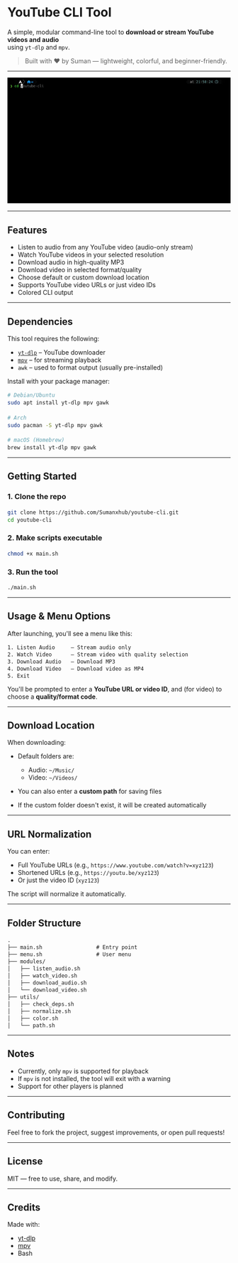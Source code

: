 # YouTube CLI Tool

A simple, modular command-line tool to **download or stream YouTube videos and audio**  
using `yt-dlp` and `mpv`.

> Built with ❤️ by Suman — lightweight, colorful, and beginner-friendly.

---

![Audio downloading](./assets/youtube-cli-audio-download.gif)

---

## Features

- Listen to audio from any YouTube video (audio-only stream)
- Watch YouTube videos in your selected resolution
- Download audio in high-quality MP3
- Download video in selected format/quality
- Choose default or custom download location
- Supports YouTube video URLs or just video IDs
- Colored CLI output

---

## Dependencies

This tool requires the following:

- [`yt-dlp`](https://github.com/yt-dlp/yt-dlp) – YouTube downloader
- [`mpv`](https://mpv.io) – for streaming playback
- `awk` – used to format output (usually pre-installed)

Install with your package manager:

```bash
# Debian/Ubuntu
sudo apt install yt-dlp mpv gawk

# Arch
sudo pacman -S yt-dlp mpv gawk

# macOS (Homebrew)
brew install yt-dlp mpv gawk
```
---

## Getting Started

### 1. Clone the repo

```bash
git clone https://github.com/Sumanxhub/youtube-cli.git
cd youtube-cli
```

### 2. Make scripts executable

```bash
chmod +x main.sh
```

### 3. Run the tool

```bash
./main.sh
```

---

## Usage & Menu Options

After launching, you'll see a menu like this:

```
1. Listen Audio     – Stream audio only
2. Watch Video      – Stream video with quality selection
3. Download Audio   – Download MP3
4. Download Video   – Download video as MP4
5. Exit
```

You'll be prompted to enter a **YouTube URL or video ID**, and (for video) to choose a **quality/format code**.

---

## Download Location

When downloading:

* Default folders are:

  * Audio: `~/Music/`
  * Video: `~/Videos/`
* You can also enter a **custom path** for saving files
* If the custom folder doesn't exist, it will be created automatically

---

## URL Normalization

You can enter:

* Full YouTube URLs (e.g., `https://www.youtube.com/watch?v=xyz123`)
* Shortened URLs (e.g., `https://youtu.be/xyz123`)
* Or just the video ID (`xyz123`)

The script will normalize it automatically.

---

## Folder Structure

```
.
├── main.sh                 # Entry point
├── menu.sh                 # User menu
├── modules/
│   ├── listen_audio.sh
│   ├── watch_video.sh
│   ├── download_audio.sh
│   └── download_video.sh
├── utils/
│   ├── check_deps.sh
│   ├── normalize.sh
│   ├── color.sh
│   └── path.sh
```

---

## Notes

* Currently, only `mpv` is supported for playback
* If `mpv` is not installed, the tool will exit with a warning
* Support for other players is planned

---

## Contributing

Feel free to fork the project, suggest improvements, or open pull requests!

---

## License

MIT — free to use, share, and modify.

---

## Credits

Made with:

* [yt-dlp](https://github.com/yt-dlp/yt-dlp)
* [mpv](https://mpv.io/)
* Bash 

